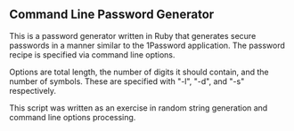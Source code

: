 ## Command Line Password Generator

This is a password generator written in Ruby that generates secure passwords in a manner similar to the 1Password application. The password recipe is specified via command line options.

Options are total length, the number of digits it should contain, and the number of symbols. These are specified with "-l", "-d", and "-s" respectively.

This script was written as an exercise in random string generation and command line options processing.